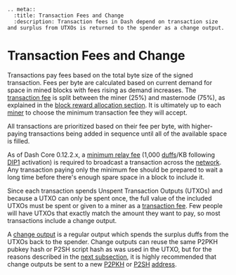 ```{eval-rst}
.. meta::
  :title: Transaction Fees and Change
  :description: Transaction fees in Dash depend on transaction size and surplus from UTXOs is returned to the spender as a change output.
```

# Transaction Fees and Change

Transactions pay fees based on the total byte size of the signed transaction. Fees per byte are calculated based on current demand for space in mined blocks with fees rising as demand increases.  The [transaction fee](../resources/glossary.md#transaction-fee) is split between the miner (25%) and masternode (75%), as explained in the [block reward allocation section](../../user/introduction/features.rst#block-reward-allocation). It is ultimately up to each [miner](../resources/glossary.md#miner) to choose the minimum transaction fee they will accept.

All transactions are prioritized based on their fee per byte, with higher-paying transactions being added in sequence until all of the available space is filled.

As of Dash Core 0.12.2.x, a [minimum relay fee](../resources/glossary.md#minimum-relay-fee) (1,000 [duffs](../resources/glossary.md#duffs)/KB following [DIP1](https://github.com/dashpay/dips/blob/master/dip-0001.md) activation) is required to broadcast a transaction across the [network](../resources/glossary.md#network). Any transaction paying only the minimum fee should be prepared to wait a long time before there's enough spare space in a block to include it.

Since each transaction spends Unspent Transaction Outputs (UTXOs) and because a UTXO can only be spent once, the full value of the included UTXOs must be spent or given to a miner as a [transaction fee](../resources/glossary.md#transaction-fee).  Few people will have UTXOs that exactly match the amount they want to pay, so most transactions include a change output.

A [change output](../resources/glossary.md#change-output) is a regular output which spends the surplus duffs from the UTXOs back to the spender. Change outputs can reuse the same P2PKH pubkey hash or P2SH script hash as was used in the UTXO, but for the reasons described in the [next subsection](../guide/transactions-avoiding-key-reuse.md), it is highly recommended that change outputs be sent to a new [P2PKH](../resources/glossary.md#pay-to-pubkey-hash) or [P2SH](../resources/glossary.md#pay-to-script-hash) [address](../resources/glossary.md#address).
